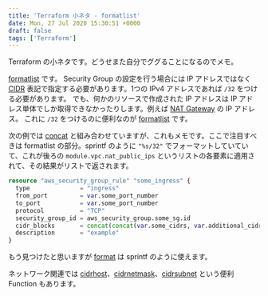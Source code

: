 ```yaml
---
title: 'Terraform 小ネタ - formatlist'
date: Mon, 27 Jul 2020 15:30:51 +0000
draft: false
tags: ['Terraform']
---
```


Terraform の小ネタです。どうせまた自分でググることになるのでメモ。

[formatlist](https://www.terraform.io/docs/configuration/functions/formatlist.html) です。 Security Group の設定を行う場合には IP アドレスではなく [CIDR](https://ja.wikipedia.org/wiki/Classless_Inter-Domain_Routing) 表記で指定する必要があります。1つの IPv4 アドレスであれば `/32` をつける必要があります。 でも、何かのリソースで作成された IP アドレスは IP アドレス単体でしか取得できなかったりします。例えば [NAT Gateway](https://registry.terraform.io/providers/hashicorp/aws/latest/docs/data-sources/nat_gateway) の IP アドレス。 これに `/32` をつけるのに便利なのが [formatlist](https://www.terraform.io/docs/configuration/functions/formatlist.html) です。

次の例では [concat](https://www.terraform.io/docs/configuration/functions/concat.html) と組み合わせていますが、これもメモです。ここで注目すべきは formatlist の部分。sprintf のように `"%s/32"` でフォーマットしていていて、これが後ろの `module.vpc.nat_public_ips` というリストの各要素に適用されて、その結果がリストで返されます。

```tf
resource "aws_security_group_rule" "some_ingress" {
  type              = "ingress"
  from_port         = var.some_port_number
  to_port           = var.some_port_number
  protocol          = "TCP"
  security_group_id = aws_security_group.some_sg.id
  cidr_blocks       = concat(concat(var.some_cidrs, var.additional_cidrs), formatlist("%s/32", module.vpc.nat_public_ips))
  description       = "example"
}
```

もう見つけたと思いますが [format](https://www.terraform.io/docs/configuration/functions/format.html) は sprintf のように使えます。

ネットワーク関連では [cidrhost](https://www.terraform.io/docs/configuration/functions/cidrhost.html)、[cidrnetmask](https://www.terraform.io/docs/configuration/functions/cidrnetmask.html)、[cidrsubnet](https://www.terraform.io/docs/configuration/functions/cidrsubnet.html) という便利 Function もあります。
